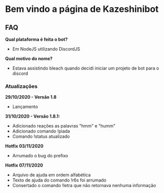 # Bem vindo a página de Kazeshinibot

## FAQ

**Qual plataforma é feita o bot?**

* Em NodeJS utilizando DiscordJS

**Qual motivo do nome?**

* Estava assistindo bleach quando decidi iniciar um projeto de bot para o discord

### Atualizações

**29/10/2020 - Versão 1.8**

* Lançamento

**31/10/2020 - Versão 1.8.1:**

* Adicionado reações as palavras "hmm" e "humm"
* Adicionado comando !piada
* Comando !status atualizado

**Hotfix 03/11/2020**

* Arrumado o bug do prefixo

**Hotfix 07/11/2020**

* Arquivo de ajuda em ordem alfabética
* Texto de ajuda do comando !r6s foi arrumado
* Consertado o comando !letra que não retornava nenhuma informação
